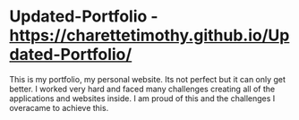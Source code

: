 # Updated-Portfolio - https://charettetimothy.github.io/Updated-Portfolio/

This is my portfolio, my personal website. Its not perfect but it can only get better. I worked very hard and faced many challenges creating all of the applications and websites inside. I am proud of this and the challenges I overacame to achieve this.
